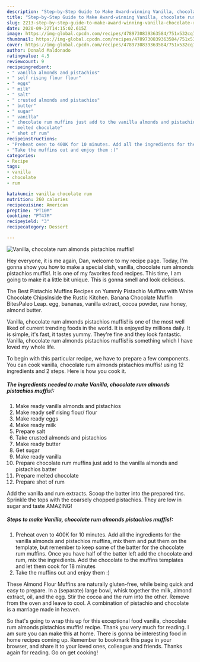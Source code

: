```yaml
---
description: "Step-by-Step Guide to Make Award-winning Vanilla, chocolate rum almonds pistachios muffis!"
title: "Step-by-Step Guide to Make Award-winning Vanilla, chocolate rum almonds pistachios muffis!"
slug: 2213-step-by-step-guide-to-make-award-winning-vanilla-chocolate-rum-almonds-pistachios-muffis
date: 2020-09-22T14:15:02.615Z
image: https://img-global.cpcdn.com/recipes/4789730839363584/751x532cq70/vanilla-chocolate-rum-almonds-pistachios-muffis-recipe-main-photo.jpg
thumbnail: https://img-global.cpcdn.com/recipes/4789730839363584/751x532cq70/vanilla-chocolate-rum-almonds-pistachios-muffis-recipe-main-photo.jpg
cover: https://img-global.cpcdn.com/recipes/4789730839363584/751x532cq70/vanilla-chocolate-rum-almonds-pistachios-muffis-recipe-main-photo.jpg
author: Donald Maldonado
ratingvalue: 4.5
reviewcount: 9
recipeingredient:
- " vanilla almonds and pistachios"
- " self rising flour flour"
- " eggs"
- " milk"
- " salt"
- " crusted almonds and pistachios"
- " butter"
- " sugar"
- " vanilla"
- " chocolate rum muffins just add to the vanilla almonds and pistachios batter"
- " melted chocolate"
- " shot of rum"
recipeinstructions:
- "Preheat oven to 400K for 10 minutes. Add all the ingredients for the vanilla almonds and pistachios muffins, mix them and put them on the template, but remember to keep some of the batter for the chocolate rum muffins. Once you have half of the batter left add the chocolate and rum, mix the ingredients. Add the chocolate to the muffins templates and let them cook for 18 minutes"
- "Take the muffins out and enjoy them :)"
categories:
- Recipe
tags:
- vanilla
- chocolate
- rum

katakunci: vanilla chocolate rum 
nutrition: 260 calories
recipecuisine: American
preptime: "PT10M"
cooktime: "PT47M"
recipeyield: "3"
recipecategory: Dessert

---
```



![Vanilla, chocolate rum almonds pistachios muffis!](https://img-global.cpcdn.com/recipes/4789730839363584/751x532cq70/vanilla-chocolate-rum-almonds-pistachios-muffis-recipe-main-photo.jpg)

Hey everyone, it is me again, Dan, welcome to my recipe page. Today, I'm gonna show you how to make a special dish, vanilla, chocolate rum almonds pistachios muffis!. It is one of my favorites food recipes. This time, I am going to make it a little bit unique. This is gonna smell and look delicious.

The Best Pistachio Muffins Recipes on Yummly Pistachio Muffins with White Chocolate ChipsInside the Rustic Kitchen. Banana Chocolate Muffin BitesPaleo Leap. egg, bananas, vanilla extract, cocoa powder, raw honey, almond butter.

Vanilla, chocolate rum almonds pistachios muffis! is one of the most well liked of current trending foods in the world. It is enjoyed by millions daily. It is simple, it's fast, it tastes yummy. They're fine and they look fantastic. Vanilla, chocolate rum almonds pistachios muffis! is something which I have loved my whole life.


To begin with this particular recipe, we have to prepare a few components. You can cook vanilla, chocolate rum almonds pistachios muffis! using 12 ingredients and 2 steps. Here is how you cook it.

<!--inarticleads1-->

##### The ingredients needed to make Vanilla, chocolate rum almonds pistachios muffis!:

1. Make ready  vanilla almonds and pistachios
1. Make ready  self rising flour/ flour
1. Make ready  eggs
1. Make ready  milk
1. Prepare  salt
1. Take  crusted almonds and pistachios
1. Make ready  butter
1. Get  sugar
1. Make ready  vanilla
1. Prepare  chocolate rum muffins just add to the vanilla almonds and pistachios batter
1. Prepare  melted chocolate
1. Prepare  shot of rum


Add the vanilla and rum extracts. Scoop the batter into the prepared tins. Sprinkle the tops with the coarsely chopped pistachios. They are low in sugar and taste AMAZING! 

<!--inarticleads2-->

##### Steps to make Vanilla, chocolate rum almonds pistachios muffis!:

1. Preheat oven to 400K for 10 minutes. Add all the ingredients for the vanilla almonds and pistachios muffins, mix them and put them on the template, but remember to keep some of the batter for the chocolate rum muffins. Once you have half of the batter left add the chocolate and rum, mix the ingredients. Add the chocolate to the muffins templates and let them cook for 18 minutes
1. Take the muffins out and enjoy them :)


These Almond Flour Muffins are naturally gluten-free, while being quick and easy to prepare. In a (separate) large bowl, whisk together the milk, almond extract, oil, and the egg. Stir the cocoa and the rum into the other. Remove from the oven and leave to cool. A combination of pistachio and chocolate is a marriage made in heaven. 

So that's going to wrap this up for this exceptional food vanilla, chocolate rum almonds pistachios muffis! recipe. Thank you very much for reading. I am sure you can make this at home. There is gonna be interesting food in home recipes coming up. Remember to bookmark this page in your browser, and share it to your loved ones, colleague and friends. Thanks again for reading. Go on get cooking!
